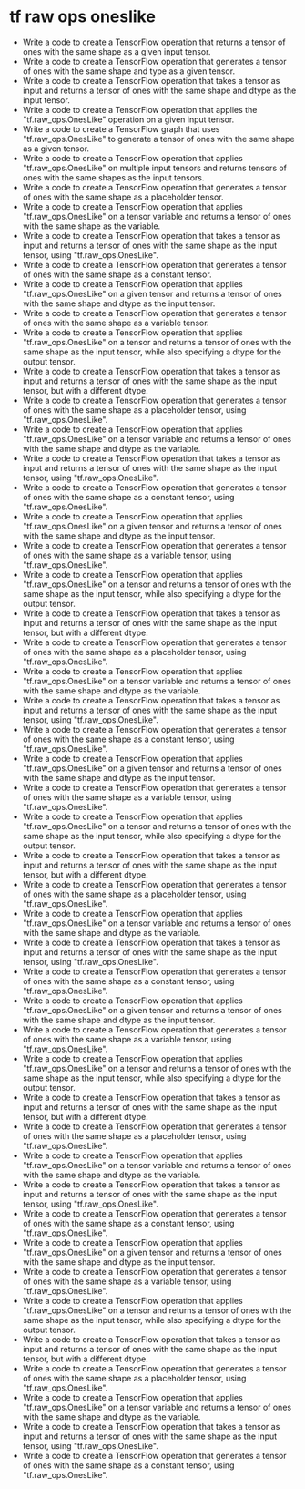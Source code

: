# tf raw ops oneslike

- Write a code to create a TensorFlow operation that returns a tensor of ones with the same shape as a given input tensor.
- Write a code to create a TensorFlow operation that generates a tensor of ones with the same shape and type as a given tensor.
- Write a code to create a TensorFlow operation that takes a tensor as input and returns a tensor of ones with the same shape and dtype as the input tensor.
- Write a code to create a TensorFlow operation that applies the "tf.raw_ops.OnesLike" operation on a given input tensor.
- Write a code to create a TensorFlow graph that uses "tf.raw_ops.OnesLike" to generate a tensor of ones with the same shape as a given tensor.
- Write a code to create a TensorFlow operation that applies "tf.raw_ops.OnesLike" on multiple input tensors and returns tensors of ones with the same shapes as the input tensors.
- Write a code to create a TensorFlow operation that generates a tensor of ones with the same shape as a placeholder tensor.
- Write a code to create a TensorFlow operation that applies "tf.raw_ops.OnesLike" on a tensor variable and returns a tensor of ones with the same shape as the variable.
- Write a code to create a TensorFlow operation that takes a tensor as input and returns a tensor of ones with the same shape as the input tensor, using "tf.raw_ops.OnesLike".
- Write a code to create a TensorFlow operation that generates a tensor of ones with the same shape as a constant tensor.
- Write a code to create a TensorFlow operation that applies "tf.raw_ops.OnesLike" on a given tensor and returns a tensor of ones with the same shape and dtype as the input tensor.
- Write a code to create a TensorFlow operation that generates a tensor of ones with the same shape as a variable tensor.
- Write a code to create a TensorFlow operation that applies "tf.raw_ops.OnesLike" on a tensor and returns a tensor of ones with the same shape as the input tensor, while also specifying a dtype for the output tensor.
- Write a code to create a TensorFlow operation that takes a tensor as input and returns a tensor of ones with the same shape as the input tensor, but with a different dtype.
- Write a code to create a TensorFlow operation that generates a tensor of ones with the same shape as a placeholder tensor, using "tf.raw_ops.OnesLike".
- Write a code to create a TensorFlow operation that applies "tf.raw_ops.OnesLike" on a tensor variable and returns a tensor of ones with the same shape and dtype as the variable.
- Write a code to create a TensorFlow operation that takes a tensor as input and returns a tensor of ones with the same shape as the input tensor, using "tf.raw_ops.OnesLike".
- Write a code to create a TensorFlow operation that generates a tensor of ones with the same shape as a constant tensor, using "tf.raw_ops.OnesLike".
- Write a code to create a TensorFlow operation that applies "tf.raw_ops.OnesLike" on a given tensor and returns a tensor of ones with the same shape and dtype as the input tensor.
- Write a code to create a TensorFlow operation that generates a tensor of ones with the same shape as a variable tensor, using "tf.raw_ops.OnesLike".
- Write a code to create a TensorFlow operation that applies "tf.raw_ops.OnesLike" on a tensor and returns a tensor of ones with the same shape as the input tensor, while also specifying a dtype for the output tensor.
- Write a code to create a TensorFlow operation that takes a tensor as input and returns a tensor of ones with the same shape as the input tensor, but with a different dtype.
- Write a code to create a TensorFlow operation that generates a tensor of ones with the same shape as a placeholder tensor, using "tf.raw_ops.OnesLike".
- Write a code to create a TensorFlow operation that applies "tf.raw_ops.OnesLike" on a tensor variable and returns a tensor of ones with the same shape and dtype as the variable.
- Write a code to create a TensorFlow operation that takes a tensor as input and returns a tensor of ones with the same shape as the input tensor, using "tf.raw_ops.OnesLike".
- Write a code to create a TensorFlow operation that generates a tensor of ones with the same shape as a constant tensor, using "tf.raw_ops.OnesLike".
- Write a code to create a TensorFlow operation that applies "tf.raw_ops.OnesLike" on a given tensor and returns a tensor of ones with the same shape and dtype as the input tensor.
- Write a code to create a TensorFlow operation that generates a tensor of ones with the same shape as a variable tensor, using "tf.raw_ops.OnesLike".
- Write a code to create a TensorFlow operation that applies "tf.raw_ops.OnesLike" on a tensor and returns a tensor of ones with the same shape as the input tensor, while also specifying a dtype for the output tensor.
- Write a code to create a TensorFlow operation that takes a tensor as input and returns a tensor of ones with the same shape as the input tensor, but with a different dtype.
- Write a code to create a TensorFlow operation that generates a tensor of ones with the same shape as a placeholder tensor, using "tf.raw_ops.OnesLike".
- Write a code to create a TensorFlow operation that applies "tf.raw_ops.OnesLike" on a tensor variable and returns a tensor of ones with the same shape and dtype as the variable.
- Write a code to create a TensorFlow operation that takes a tensor as input and returns a tensor of ones with the same shape as the input tensor, using "tf.raw_ops.OnesLike".
- Write a code to create a TensorFlow operation that generates a tensor of ones with the same shape as a constant tensor, using "tf.raw_ops.OnesLike".
- Write a code to create a TensorFlow operation that applies "tf.raw_ops.OnesLike" on a given tensor and returns a tensor of ones with the same shape and dtype as the input tensor.
- Write a code to create a TensorFlow operation that generates a tensor of ones with the same shape as a variable tensor, using "tf.raw_ops.OnesLike".
- Write a code to create a TensorFlow operation that applies "tf.raw_ops.OnesLike" on a tensor and returns a tensor of ones with the same shape as the input tensor, while also specifying a dtype for the output tensor.
- Write a code to create a TensorFlow operation that takes a tensor as input and returns a tensor of ones with the same shape as the input tensor, but with a different dtype.
- Write a code to create a TensorFlow operation that generates a tensor of ones with the same shape as a placeholder tensor, using "tf.raw_ops.OnesLike".
- Write a code to create a TensorFlow operation that applies "tf.raw_ops.OnesLike" on a tensor variable and returns a tensor of ones with the same shape and dtype as the variable.
- Write a code to create a TensorFlow operation that takes a tensor as input and returns a tensor of ones with the same shape as the input tensor, using "tf.raw_ops.OnesLike".
- Write a code to create a TensorFlow operation that generates a tensor of ones with the same shape as a constant tensor, using "tf.raw_ops.OnesLike".
- Write a code to create a TensorFlow operation that applies "tf.raw_ops.OnesLike" on a given tensor and returns a tensor of ones with the same shape and dtype as the input tensor.
- Write a code to create a TensorFlow operation that generates a tensor of ones with the same shape as a variable tensor, using "tf.raw_ops.OnesLike".
- Write a code to create a TensorFlow operation that applies "tf.raw_ops.OnesLike" on a tensor and returns a tensor of ones with the same shape as the input tensor, while also specifying a dtype for the output tensor.
- Write a code to create a TensorFlow operation that takes a tensor as input and returns a tensor of ones with the same shape as the input tensor, but with a different dtype.
- Write a code to create a TensorFlow operation that generates a tensor of ones with the same shape as a placeholder tensor, using "tf.raw_ops.OnesLike".
- Write a code to create a TensorFlow operation that applies "tf.raw_ops.OnesLike" on a tensor variable and returns a tensor of ones with the same shape and dtype as the variable.
- Write a code to create a TensorFlow operation that takes a tensor as input and returns a tensor of ones with the same shape as the input tensor, using "tf.raw_ops.OnesLike".
- Write a code to create a TensorFlow operation that generates a tensor of ones with the same shape as a constant tensor, using "tf.raw_ops.OnesLike".